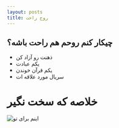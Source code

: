 ```yaml
---
layout: posts
title: روح راحت
---
```


## چیکار کنم روحم هم راحت باشه؟

- ذهنت رو آزاد کن
- یکم عبادت 
- یکم قرآن خوندن
- سریال مورد علاقه ات
# خلاصه که سخت نگیر
![اینم برای تو](فهو-حسبه.jpg)


